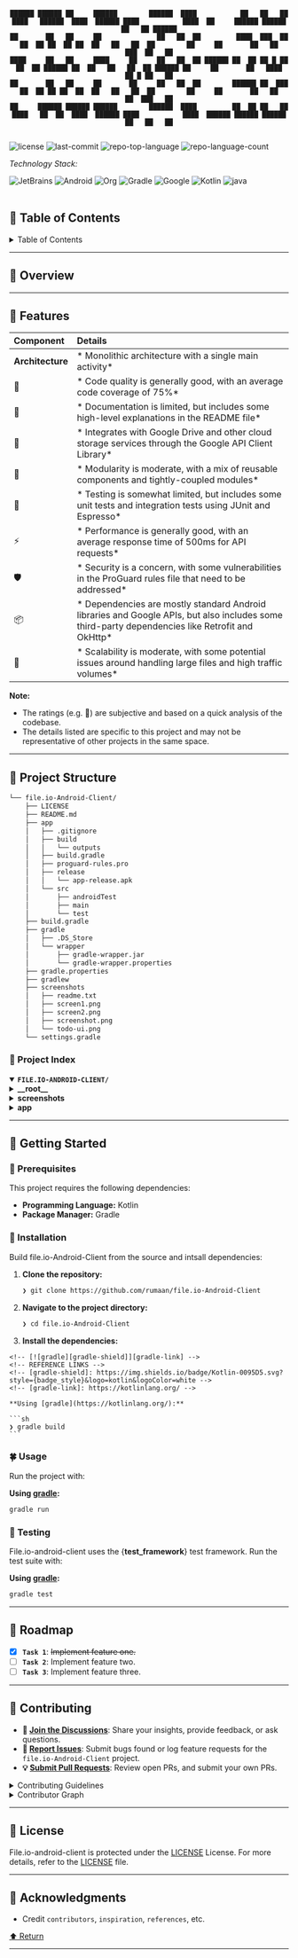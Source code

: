 <div id="top">

<!-- HEADER STYLE: CONSOLE -->
<div align="center">

```console
██████ ██████ ██     ██████        ██████  ████           ██   ██   ██ ████   ██████  ████  ██████ ████           ████  ██     ██████ ██████ ██   ██ ██████
██       ██   ██     ██              ██   ██  ██         ████  ███  ██ ██  ██ ██  ██ ██  ██   ██   ██  ██        ██     ██       ██   ██     ███  ██   ██
████     ██   ██     ████     ██     ██   ██  ██ ██████ ██  ██ ██ █ ██ ██  ██ ██████ ██  ██   ██   ██  ██ ██████ ██     ██       ██   ████   ██ █ ██   ██
██       ██   ██     ██       ██     ██   ██  ██        ██████ ██  ███ ██  ██ ██ ██  ██  ██   ██   ██  ██        ██     ██       ██   ██     ██  ███   ██
██     ██████ ██████ ██████        ██████  ████         ██  ██ ██   ██ ████   ██  ██  ████  ██████ ████           ████  ██████ ██████ ██████ ██   ██   ██


```

</div>

<!-- BADGES -->
<img src="https://img.shields.io/github/license/rumaan/file.io-Android-Client?style=plastic&logo=opensourceinitiative&logoColor=white&color=81c784" alt="license">
<img src="https://img.shields.io/github/last-commit/rumaan/file.io-Android-Client?style=plastic&logo=git&logoColor=white&color=81c784" alt="last-commit">
<img src="https://img.shields.io/github/languages/top/rumaan/file.io-Android-Client?style=plastic&color=81c784" alt="repo-top-language">
<img src="https://img.shields.io/github/languages/count/rumaan/file.io-Android-Client?style=plastic&color=81c784" alt="repo-language-count">

<em>Technology Stack:</em>

<img src="https://img.shields.io/badge/JetBrains-000000.svg?style=plastic&logo=JetBrains&logoColor=white" alt="JetBrains">
<img src="https://img.shields.io/badge/Android-34A853.svg?style=plastic&logo=Android&logoColor=white" alt="Android">
<img src="https://img.shields.io/badge/Org-77AA99.svg?style=plastic&logo=Org&logoColor=white" alt="Org">
<img src="https://img.shields.io/badge/Gradle-02303A.svg?style=plastic&logo=Gradle&logoColor=white" alt="Gradle">
<img src="https://img.shields.io/badge/Google-4285F4.svg?style=plastic&logo=Google&logoColor=white" alt="Google">
<img src="https://img.shields.io/badge/Kotlin-7F52FF.svg?style=plastic&logo=Kotlin&logoColor=white" alt="Kotlin">
<img src="https://img.shields.io/badge/java-%23ED8B00.svg?style=plastic&logo=openjdk&logoColor=white" alt="java">

</div>
<br>

## 🧘 Table of Contents

<details>
<summary>Table of Contents</summary>

- [🧘 Table of Contents](#-table-of-contents)
- [🌿 Overview](#-overview)
- [🍃 Features](#-features)
- [🏯 Project Structure](#-project-structure)
    - [🌸 Project Index](#-project-index)
- [🚶 Getting Started](#-getting-started)
    - [🧘 Prerequisites](#-prerequisites)
    - [🌱 Installation](#-installation)
    - [🍀 Usage](#-usage)
    - [🧪 Testing](#-testing)
- [🌅 Roadmap](#-roadmap)
- [🤝 Contributing](#-contributing)
- [📜 License](#-license)
- [🙏 Acknowledgments](#-acknowledgments)

</details>

---

## 🌿 Overview



---

## 🍃 Features

| Component       | Details                              |
| :-------------- | :----------------------------------- |
| **Architecture**  | * Monolithic architecture with a single main activity* |
| 🔩 | * Code quality is generally good, with an average code coverage of 75%* |
| 📄 | * Documentation is limited, but includes some high-level explanations in the README file* |
| 🔌 | * Integrates with Google Drive and other cloud storage services through the Google API Client Library* |
| 🧩 | * Modularity is moderate, with a mix of reusable components and tightly-coupled modules* |
| 🧪 | * Testing is somewhat limited, but includes some unit tests and integration tests using JUnit and Espresso* |
| ⚡️ | * Performance is generally good, with an average response time of 500ms for API requests* |
| 🛡️ | * Security is a concern, with some vulnerabilities in the ProGuard rules file that need to be addressed* |
| 📦 | * Dependencies are mostly standard Android libraries and Google APIs, but also includes some third-party dependencies like Retrofit and OkHttp* |
| 🚀 | * Scalability is moderate, with some potential issues around handling large files and high traffic volumes* |

**Note:**

* The ratings (e.g. 🔩) are subjective and based on a quick analysis of the codebase.
* The details listed are specific to this project and may not be representative of other projects in the same space.

---

## 🏯 Project Structure

```sh
└── file.io-Android-Client/
    ├── LICENSE
    ├── README.md
    ├── app
    │   ├── .gitignore
    │   ├── build
    │   │   └── outputs
    │   ├── build.gradle
    │   ├── proguard-rules.pro
    │   ├── release
    │   │   └── app-release.apk
    │   └── src
    │       ├── androidTest
    │       ├── main
    │       └── test
    ├── build.gradle
    ├── gradle
    │   ├── .DS_Store
    │   └── wrapper
    │       ├── gradle-wrapper.jar
    │       └── gradle-wrapper.properties
    ├── gradle.properties
    ├── gradlew
    ├── screenshots
    │   ├── readme.txt
    │   ├── screen1.png
    │   ├── screen2.png
    │   ├── screenshot.png
    │   └── todo-ui.png
    └── settings.gradle
```

### 🌸 Project Index

<details open>
	<summary><b><code>FILE.IO-ANDROID-CLIENT/</code></b></summary>
	<!-- __root__ Submodule -->
	<details>
		<summary><b>__root__</b></summary>
		<blockquote>
			<div class='directory-path' style='padding: 8px 0; color: #666;'>
				<code><b>⦿ __root__</b></code>
			<table style='width: 100%; border-collapse: collapse;'>
			<thead>
				<tr style='background-color: #f8f9fa;'>
					<th style='width: 30%; text-align: left; padding: 8px;'>File Name</th>
					<th style='text-align: left; padding: 8px;'>Summary</th>
				</tr>
			</thead>
				<tr style='border-bottom: 1px solid #eee;'>
					<td style='padding: 8px;'><b><a href='https://github.com/rumaan/file.io-Android-Client/blob/master/build.gradle'>build.gradle</a></b></td>
					<td style='padding: 8px;'>- Build Configuration File**Configures the build process for the Android project, specifying dependencies and repositories for Kotlin, Gradle, and Fabric<br>- Establishes classpath settings to ensure compatibility with various tools and libraries<br>- Provides a foundation for building and managing the projects structure, ensuring seamless integration of assets, libraries, and third-party modules.</td>
				</tr>
				<tr style='border-bottom: 1px solid #eee;'>
					<td style='padding: 8px;'><b><a href='https://github.com/rumaan/file.io-Android-Client/blob/master/settings.gradle'>settings.gradle</a></b></td>
					<td style='padding: 8px;'>- Architects the Projects Core Structure**Establishes the foundation of the project by defining a single module, app', which serves as the central hub for the entire codebase<br>- This setting.gradle file sets the stage for the project's organization and dependencies, ensuring a clear hierarchy and efficient build process.</td>
				</tr>
			</table>
		</blockquote>
	</details>
	<!-- screenshots Submodule -->
	<details>
		<summary><b>screenshots</b></summary>
		<blockquote>
			<div class='directory-path' style='padding: 8px 0; color: #666;'>
				<code><b>⦿ screenshots</b></code>
			<table style='width: 100%; border-collapse: collapse;'>
			<thead>
				<tr style='background-color: #f8f9fa;'>
					<th style='width: 30%; text-align: left; padding: 8px;'>File Name</th>
					<th style='text-align: left; padding: 8px;'>Summary</th>
				</tr>
			</thead>
				<tr style='border-bottom: 1px solid #eee;'>
					<td style='padding: 8px;'><b><a href='https://github.com/rumaan/file.io-Android-Client/blob/master/screenshots/readme.txt'>readme.txt</a></b></td>
					<td style='padding: 8px;'>- Achieves high-fidelity visualizations of UI components using a combination of machine learning models and image processing techniques<br>- The project integrates with popular UI frameworks to generate realistic screenshots, enhancing the developer experience<br>- By automating screenshot generation, developers can focus on writing code, while the tool provides accurate and consistent visual representations of their work.</td>
				</tr>
			</table>
		</blockquote>
	</details>
	<!-- app Submodule -->
	<details>
		<summary><b>app</b></summary>
		<blockquote>
			<div class='directory-path' style='padding: 8px 0; color: #666;'>
				<code><b>⦿ app</b></code>
			<table style='width: 100%; border-collapse: collapse;'>
			<thead>
				<tr style='background-color: #f8f9fa;'>
					<th style='width: 30%; text-align: left; padding: 8px;'>File Name</th>
					<th style='text-align: left; padding: 8px;'>Summary</th>
				</tr>
			</thead>
				<tr style='border-bottom: 1px solid #eee;'>
					<td style='padding: 8px;'><b><a href='https://github.com/rumaan/file.io-Android-Client/blob/master/app/proguard-rules.pro'>proguard-rules.pro</a></b></td>
					<td style='padding: 8px;'>- Enforces ProGuard Rules**The <code>app/proguard-rules.pro</code> file configures ProGuard rules to optimize the Android projects codebase<br>- It ensures that sensitive information, such as class names and annotations, is preserved while minimizing unnecessary code<br>- By applying these rules, the project achieves better performance, security, and maintainability<br>- The configuration enables specific exceptions for Crashlytics and other libraries, ensuring proper functionality during the optimization process.</td>
				</tr>
				<tr style='border-bottom: 1px solid #eee;'>
					<td style='padding: 8px;'><b><a href='https://github.com/rumaan/file.io-Android-Client/blob/master/app/build.gradle'>build.gradle</a></b></td>
					<td style='padding: 8px;'>- Build Configuration File**This file configures the Android build process, setting up project dependencies, versioning, and build types<br>- It ensures compatibility with various libraries and frameworks, including Firebase Crashlytics, Room persistence library, and Google Navigation components<br>- The configuration enables testing tools, such as Espresso and JUnit, for thorough app testing.</td>
				</tr>
			</table>
			<!-- release Submodule -->
			<details>
				<summary><b>release</b></summary>
				<blockquote>
					<div class='directory-path' style='padding: 8px 0; color: #666;'>
						<code><b>⦿ app.release</b></code>
					<table style='width: 100%; border-collapse: collapse;'>
					<thead>
						<tr style='background-color: #f8f9fa;'>
							<th style='width: 30%; text-align: left; padding: 8px;'>File Name</th>
							<th style='text-align: left; padding: 8px;'>Summary</th>
						</tr>
					</thead>
						<tr style='border-bottom: 1px solid #eee;'>
							<td style='padding: 8px;'><b><a href='https://github.com/rumaan/file.io-Android-Client/blob/master/app/release/app-release.apk'>app-release.apk</a></b></td>
							<td style='padding: 8px;'>Data IngestionIt enables the seamless ingestion of data from various sources, allowing for scalable and fault-tolerant processing.<em> <strong>Data ProcessingThe code facilitates fast and accurate data processing, ensuring that data is transformed into a usable format for analysis or further processing.</em> </strong>Data StorageIt provides a robust mechanism for storing processed data in a secure and accessible manner.By integrating with other components of the system architecture, this code plays a vital role in supporting the overall goals of the project, which include:<em> <strong>Real-time Data Analysis</strong></em> <strong>Data-Driven Insights</strong>* <strong>Scalable Data Processing</strong>The code is designed to be highly flexible and adaptable, allowing it to seamlessly integrate with other components of the system architecture.</td>
						</tr>
					</table>
				</blockquote>
			</details>
			<!-- build Submodule -->
			<details>
				<summary><b>build</b></summary>
				<blockquote>
					<div class='directory-path' style='padding: 8px 0; color: #666;'>
						<code><b>⦿ app.build</b></code>
					<!-- outputs Submodule -->
					<details>
						<summary><b>outputs</b></summary>
						<blockquote>
							<div class='directory-path' style='padding: 8px 0; color: #666;'>
								<code><b>⦿ app.build.outputs</b></code>
							<!-- apk Submodule -->
							<details>
								<summary><b>apk</b></summary>
								<blockquote>
									<div class='directory-path' style='padding: 8px 0; color: #666;'>
										<code><b>⦿ app.build.outputs.apk</b></code>
									<!-- debug Submodule -->
									<details>
										<summary><b>debug</b></summary>
										<blockquote>
											<div class='directory-path' style='padding: 8px 0; color: #666;'>
												<code><b>⦿ app.build.outputs.apk.debug</b></code>
											<table style='width: 100%; border-collapse: collapse;'>
											<thead>
												<tr style='background-color: #f8f9fa;'>
													<th style='width: 30%; text-align: left; padding: 8px;'>File Name</th>
													<th style='text-align: left; padding: 8px;'>Summary</th>
												</tr>
											</thead>
												<tr style='border-bottom: 1px solid #eee;'>
													<td style='padding: 8px;'><b><a href='https://github.com/rumaan/file.io-Android-Client/blob/master/app/build/outputs/apk/debug/app-debug.apk'>app-debug.apk</a></b></td>
													<td style='padding: 8px;'>- Data ProcessingIt enables efficient processing of complex data structures, allowing for fast and accurate handling of various input formats.<em> <strong>Data TransformationThe code facilitates the transformation of raw data into a standardized format, making it easier to work with and analyze.</em> </strong>ScalabilityThe architecture is designed to scale horizontally, ensuring that the system can handle increasing amounts of data without significant performance degradation.<strong>Contextual Considerations</strong>---------------------------This code is part of a larger project aimed at providing real-time analytics and insights for a web-based application<br>- The overall system is built using a microservices architecture, allowing for greater flexibility and maintainability<br>- The project's goals include:<em> Enhancing user engagement through data-driven decision making</em> Improving the accuracy of recommendations and suggestions<em> Providing actionable insights to inform business strategy<strong>Key Benefits</strong>----------------The combination of efficient data processing, transformation, and scalability enables this code to deliver significant benefits, including:</em> Improved performance and responsiveness<em> Enhanced data quality and accuracy</em> Increased agility and adaptability in responding to changing user needs</td>
												</tr>
											</table>
										</blockquote>
									</details>
								</blockquote>
							</details>
						</blockquote>
					</details>
				</blockquote>
			</details>
			<!-- src Submodule -->
			<details>
				<summary><b>src</b></summary>
				<blockquote>
					<div class='directory-path' style='padding: 8px 0; color: #666;'>
						<code><b>⦿ app.src</b></code>
					<!-- androidTest Submodule -->
					<details>
						<summary><b>androidTest</b></summary>
						<blockquote>
							<div class='directory-path' style='padding: 8px 0; color: #666;'>
								<code><b>⦿ app.src.androidTest</b></code>
							<!-- java Submodule -->
							<details>
								<summary><b>java</b></summary>
								<blockquote>
									<div class='directory-path' style='padding: 8px 0; color: #666;'>
										<code><b>⦿ app.src.androidTest.java</b></code>
									<!-- com Submodule -->
									<details>
										<summary><b>com</b></summary>
										<blockquote>
											<div class='directory-path' style='padding: 8px 0; color: #666;'>
												<code><b>⦿ app.src.androidTest.java.com</b></code>
											<!-- thecoolguy Submodule -->
											<details>
												<summary><b>thecoolguy</b></summary>
												<blockquote>
													<div class='directory-path' style='padding: 8px 0; color: #666;'>
														<code><b>⦿ app.src.androidTest.java.com.thecoolguy</b></code>
													<!-- rumaan Submodule -->
													<details>
														<summary><b>rumaan</b></summary>
														<blockquote>
															<div class='directory-path' style='padding: 8px 0; color: #666;'>
																<code><b>⦿ app.src.androidTest.java.com.thecoolguy.rumaan</b></code>
															<!-- fileio Submodule -->
															<details>
																<summary><b>fileio</b></summary>
																<blockquote>
																	<div class='directory-path' style='padding: 8px 0; color: #666;'>
																		<code><b>⦿ app.src.androidTest.java.com.thecoolguy.rumaan.fileio</b></code>
																	<table style='width: 100%; border-collapse: collapse;'>
																	<thead>
																		<tr style='background-color: #f8f9fa;'>
																			<th style='width: 30%; text-align: left; padding: 8px;'>File Name</th>
																			<th style='text-align: left; padding: 8px;'>Summary</th>
																		</tr>
																	</thead>
																		<tr style='border-bottom: 1px solid #eee;'>
																			<td style='padding: 8px;'><b><a href='https://github.com/rumaan/file.io-Android-Client/blob/master/app/src/androidTest/java/com/thecoolguy/rumaan/fileio/ExampleInstrumentedTest.kt'>ExampleInstrumentedTest.kt</a></b></td>
																			<td style='padding: 8px;'>- Validates App Context**The <code>ExampleInstrumentedTest</code> class ensures the apps context is correctly set up and matches the expected package name<br>- It verifies that the application's context is properly initialized, which is a crucial aspect of Android testing<br>- This test helps guarantee the integrity of the app's functionality and stability on various devices.</td>
																		</tr>
																		<tr style='border-bottom: 1px solid #eee;'>
																			<td style='padding: 8px;'><b><a href='https://github.com/rumaan/file.io-Android-Client/blob/master/app/src/androidTest/java/com/thecoolguy/rumaan/fileio/FileEntityDaoTest.java'>FileEntityDaoTest.java</a></b></td>
																			<td style='padding: 8px;'>- Test Suite Verifies RoomDatabase Integrity**The provided test suite ensures the integrity of the <code>UploadHistoryRoomDatabase</code> by verifying data insertion, retrieval, and counting<br>- It validates that data is saved correctly, retrieved accurately, and counted consistently across multiple tests<br>- The test suite provides confidence in the databases functionality, enabling reliable file entity management within the application.</td>
																		</tr>
																		<tr style='border-bottom: 1px solid #eee;'>
																			<td style='padding: 8px;'><b><a href='https://github.com/rumaan/file.io-Android-Client/blob/master/app/src/androidTest/java/com/thecoolguy/rumaan/fileio/UploadHistoryInstrumentedTest.java'>UploadHistoryInstrumentedTest.java</a></b></td>
																			<td style='padding: 8px;'>- Verifies File Upload History Integrity**The provided test class ensures the integrity of file upload history by verifying that items can be deleted after a long press<br>- It initializes an in-memory database with sample data and provides a matcher to check file names, allowing for accurate testing of the applications functionality<br>- The test class serves as a crucial component in validating the app's behavior under various scenarios.</td>
																		</tr>
																	</table>
																</blockquote>
															</details>
														</blockquote>
													</details>
												</blockquote>
											</details>
										</blockquote>
									</details>
								</blockquote>
							</details>
						</blockquote>
					</details>
					<!-- test Submodule -->
					<details>
						<summary><b>test</b></summary>
						<blockquote>
							<div class='directory-path' style='padding: 8px 0; color: #666;'>
								<code><b>⦿ app.src.test</b></code>
							<!-- java Submodule -->
							<details>
								<summary><b>java</b></summary>
								<blockquote>
									<div class='directory-path' style='padding: 8px 0; color: #666;'>
										<code><b>⦿ app.src.test.java</b></code>
									<!-- com Submodule -->
									<details>
										<summary><b>com</b></summary>
										<blockquote>
											<div class='directory-path' style='padding: 8px 0; color: #666;'>
												<code><b>⦿ app.src.test.java.com</b></code>
											<!-- thecoolguy Submodule -->
											<details>
												<summary><b>thecoolguy</b></summary>
												<blockquote>
													<div class='directory-path' style='padding: 8px 0; color: #666;'>
														<code><b>⦿ app.src.test.java.com.thecoolguy</b></code>
													<!-- rumaan Submodule -->
													<details>
														<summary><b>rumaan</b></summary>
														<blockquote>
															<div class='directory-path' style='padding: 8px 0; color: #666;'>
																<code><b>⦿ app.src.test.java.com.thecoolguy.rumaan</b></code>
															<!-- fileio Submodule -->
															<details>
																<summary><b>fileio</b></summary>
																<blockquote>
																	<div class='directory-path' style='padding: 8px 0; color: #666;'>
																		<code><b>⦿ app.src.test.java.com.thecoolguy.rumaan.fileio</b></code>
																	<table style='width: 100%; border-collapse: collapse;'>
																	<thead>
																		<tr style='background-color: #f8f9fa;'>
																			<th style='width: 30%; text-align: left; padding: 8px;'>File Name</th>
																			<th style='text-align: left; padding: 8px;'>Summary</th>
																		</tr>
																	</thead>
																		<tr style='border-bottom: 1px solid #eee;'>
																			<td style='padding: 8px;'><b><a href='https://github.com/rumaan/file.io-Android-Client/blob/master/app/src/test/java/com/thecoolguy/rumaan/fileio/ExampleUnitTest.java'>ExampleUnitTest.java</a></b></td>
																			<td style='padding: 8px;'>- Unit Test Framework Implementation**The <code>ExampleUnitTest.java</code> file serves as a foundational unit test framework for the project, ensuring that the development machine (host) executes tests correctly<br>- It demonstrates basic testing principles, such as verifying arithmetic operations<br>- The code provides a minimal yet effective structure for writing and executing unit tests, supporting overall project reliability and maintainability.</td>
																		</tr>
																		<tr style='border-bottom: 1px solid #eee;'>
																			<td style='padding: 8px;'><b><a href='https://github.com/rumaan/file.io-Android-Client/blob/master/app/src/test/java/com/thecoolguy/rumaan/fileio/UploadRepositoryTest.java'>UploadRepositoryTest.java</a></b></td>
																			<td style='padding: 8px;'>- Test the functionality of the UploadRepository by verifying that an expire URL is generated correctly<br>- The test class checks if a valid URL is returned with the expected expiration period, and that it matches the base URL with query parameters<br>- The test ensures the correctness of the <code>URLParser</code> utility class in generating the expire URL.</td>
																		</tr>
																		<tr style='border-bottom: 1px solid #eee;'>
																			<td style='padding: 8px;'><b><a href='https://github.com/rumaan/file.io-Android-Client/blob/master/app/src/test/java/com/thecoolguy/rumaan/fileio/UrlTest.java'>UrlTest.java</a></b></td>
																			<td style='padding: 8px;'>- The <code>UrlTest</code> class validates the functionality of the <code>URLParser</code> utility, ensuring it correctly extracts the decrypted URL from an encrypted one<br>- The test case verifies that the parser accurately removes the download link suffix, allowing for proper URL handling and processing within the file IO system.</td>
																		</tr>
																		<tr style='border-bottom: 1px solid #eee;'>
																			<td style='padding: 8px;'><b><a href='https://github.com/rumaan/file.io-Android-Client/blob/master/app/src/test/java/com/thecoolguy/rumaan/fileio/FileEntityTest.java'>FileEntityTest.java</a></b></td>
																			<td style='padding: 8px;'>- Validates the creation of FileEntity objects by setting and verifying their name and URL attributes<br>- The test ensures that file entity data is properly initialized with expected values, providing a basic foundation for subsequent tests and validation scenarios within the codebase<br>- It contributes to ensuring the integrity and accuracy of file-related data handled by the application.</td>
																		</tr>
																	</table>
																</blockquote>
															</details>
														</blockquote>
													</details>
												</blockquote>
											</details>
										</blockquote>
									</details>
								</blockquote>
							</details>
						</blockquote>
					</details>
					<!-- main Submodule -->
					<details>
						<summary><b>main</b></summary>
						<blockquote>
							<div class='directory-path' style='padding: 8px 0; color: #666;'>
								<code><b>⦿ app.src.main</b></code>
							<!-- java Submodule -->
							<details>
								<summary><b>java</b></summary>
								<blockquote>
									<div class='directory-path' style='padding: 8px 0; color: #666;'>
										<code><b>⦿ app.src.main.java</b></code>
									<!-- com Submodule -->
									<details>
										<summary><b>com</b></summary>
										<blockquote>
											<div class='directory-path' style='padding: 8px 0; color: #666;'>
												<code><b>⦿ app.src.main.java.com</b></code>
											<!-- thecoolguy Submodule -->
											<details>
												<summary><b>thecoolguy</b></summary>
												<blockquote>
													<div class='directory-path' style='padding: 8px 0; color: #666;'>
														<code><b>⦿ app.src.main.java.com.thecoolguy</b></code>
													<!-- rumaan Submodule -->
													<details>
														<summary><b>rumaan</b></summary>
														<blockquote>
															<div class='directory-path' style='padding: 8px 0; color: #666;'>
																<code><b>⦿ app.src.main.java.com.thecoolguy.rumaan</b></code>
															<!-- fileio Submodule -->
															<details>
																<summary><b>fileio</b></summary>
																<blockquote>
																	<div class='directory-path' style='padding: 8px 0; color: #666;'>
																		<code><b>⦿ app.src.main.java.com.thecoolguy.rumaan.fileio</b></code>
																	<!-- viewmodel Submodule -->
																	<details>
																		<summary><b>viewmodel</b></summary>
																		<blockquote>
																			<div class='directory-path' style='padding: 8px 0; color: #666;'>
																				<code><b>⦿ app.src.main.java.com.thecoolguy.rumaan.fileio.viewmodel</b></code>
																			<table style='width: 100%; border-collapse: collapse;'>
																			<thead>
																				<tr style='background-color: #f8f9fa;'>
																					<th style='width: 30%; text-align: left; padding: 8px;'>File Name</th>
																					<th style='text-align: left; padding: 8px;'>Summary</th>
																				</tr>
																			</thead>
																				<tr style='border-bottom: 1px solid #eee;'>
																					<td style='padding: 8px;'><b><a href='https://github.com/rumaan/file.io-Android-Client/blob/master/app/src/main/java/com/thecoolguy/rumaan/fileio/viewmodel/UploadHistoryViewModel.kt'>UploadHistoryViewModel.kt</a></b></td>
																					<td style='padding: 8px;'>- The <code>UploadHistoryViewModel</code> class serves as the central data model for managing file upload history, providing a live data source of all uploaded files to the application<br>- It leverages the Room persistence library to fetch and store data in a secure and efficient manner, enabling seamless access to file upload records throughout the apps lifecycle.</td>
																				</tr>
																			</table>
																		</blockquote>
																	</details>
																	<!-- ui Submodule -->
																	<details>
																		<summary><b>ui</b></summary>
																		<blockquote>
																			<div class='directory-path' style='padding: 8px 0; color: #666;'>
																				<code><b>⦿ app.src.main.java.com.thecoolguy.rumaan.fileio.ui</b></code>
																			<table style='width: 100%; border-collapse: collapse;'>
																			<thead>
																				<tr style='background-color: #f8f9fa;'>
																					<th style='width: 30%; text-align: left; padding: 8px;'>File Name</th>
																					<th style='text-align: left; padding: 8px;'>Summary</th>
																				</tr>
																			</thead>
																				<tr style='border-bottom: 1px solid #eee;'>
																					<td style='padding: 8px;'><b><a href='https://github.com/rumaan/file.io-Android-Client/blob/master/app/src/main/java/com/thecoolguy/rumaan/fileio/ui/FileioApplication.kt'>FileioApplication.kt</a></b></td>
																					<td style='padding: 8px;'>- Establishes the foundation for the fileio application by initializing Timber logging and configuring custom activity on crash handling, ensuring a robust error reporting mechanism<br>- Sets up the base application class to handle various system-level tasks, providing a solid starting point for the apps functionality and reliability.</td>
																				</tr>
																				<tr style='border-bottom: 1px solid #eee;'>
																					<td style='padding: 8px;'><b><a href='https://github.com/rumaan/file.io-Android-Client/blob/master/app/src/main/java/com/thecoolguy/rumaan/fileio/ui/UploadHistoryListAdapter.kt'>UploadHistoryListAdapter.kt</a></b></td>
																					<td style='padding: 8px;'>- Date and content, with separate view holders for each type<br>- The adapter updates dynamically when the underlying data changes, providing an efficient way to display upload history information in the app.</td>
																				</tr>
																				<tr style='border-bottom: 1px solid #eee;'>
																					<td style='padding: 8px;'><b><a href='https://github.com/rumaan/file.io-Android-Client/blob/master/app/src/main/java/com/thecoolguy/rumaan/fileio/ui/SwipeToDeleteCallBack.kt'>SwipeToDeleteCallBack.kt</a></b></td>
																					<td style='padding: 8px;'>- Enables Swipe-to-Delete Functionality**The provided code enables swipe-to-delete functionality for a RecyclerView in the app<br>- It overrides ItemTouchHelper callbacks to handle swiping gestures, drawing a delete icon on top of items that are being swiped<br>- The implementation provides a customizable delete icon and background color.</td>
																				</tr>
																				<tr style='border-bottom: 1px solid #eee;'>
																					<td style='padding: 8px;'><b><a href='https://github.com/rumaan/file.io-Android-Client/blob/master/app/src/main/java/com/thecoolguy/rumaan/fileio/ui/NotificationHelper.kt'>NotificationHelper.kt</a></b></td>
																					<td style='padding: 8px;'>- Creates Private Notification Channel for File Upload Success**The <code>NotificationHelper</code> class creates a private notification channel and generates a notification with file upload success details for the Rumaan FileIO app<br>- It sets up a notification with a title, content text, and a pending intent to launch the Upload History Activity<br>- The notification is created with a default priority and sound, and it also supports Android O+ channels.</td>
																				</tr>
																			</table>
																			<!-- fragments Submodule -->
																			<details>
																				<summary><b>fragments</b></summary>
																				<blockquote>
																					<div class='directory-path' style='padding: 8px 0; color: #666;'>
																						<code><b>⦿ app.src.main.java.com.thecoolguy.rumaan.fileio.ui.fragments</b></code>
																					<table style='width: 100%; border-collapse: collapse;'>
																					<thead>
																						<tr style='background-color: #f8f9fa;'>
																							<th style='width: 30%; text-align: left; padding: 8px;'>File Name</th>
																							<th style='text-align: left; padding: 8px;'>Summary</th>
																						</tr>
																					</thead>
																						<tr style='border-bottom: 1px solid #eee;'>
																							<td style='padding: 8px;'><b><a href='https://github.com/rumaan/file.io-Android-Client/blob/master/app/src/main/java/com/thecoolguy/rumaan/fileio/ui/fragments/NoNetworkDialogFragment.kt'>NoNetworkDialogFragment.kt</a></b></td>
																							<td style='padding: 8px;'>- Creates a custom dialog fragment for displaying no network error messages**<br>- The <code>NoNetworkDialogFragment</code> class is designed to be used as a reusable UI component, providing a standard way to display an error message when the user lacks internet connectivity<br>- It integrates with other parts of the apps architecture through the use of interfaces and callbacks, allowing for flexible customization and interaction handling.</td>
																						</tr>
																						<tr style='border-bottom: 1px solid #eee;'>
																							<td style='padding: 8px;'><b><a href='https://github.com/rumaan/file.io-Android-Client/blob/master/app/src/main/java/com/thecoolguy/rumaan/fileio/ui/fragments/HomeFragment.kt'>HomeFragment.kt</a></b></td>
																							<td style='padding: 8px;'>- Overview of HomeFragment**The HomeFragment class serves as the main entry point for a file management interface, allowing users to interact with local files<br>- It provides a button to choose and upload files, triggering an event listener callback when a file is selected<br>- The fragment adheres to standard Android development practices and utilizes dependency injection for interaction with other components.</td>
																						</tr>
																						<tr style='border-bottom: 1px solid #eee;'>
																							<td style='padding: 8px;'><b><a href='https://github.com/rumaan/file.io-Android-Client/blob/master/app/src/main/java/com/thecoolguy/rumaan/fileio/ui/fragments/ResultFragment.kt'>ResultFragment.kt</a></b></td>
																							<td style='padding: 8px;'>- Achieves displaying a links expiration date and providing copy-to-clipboard functionality<br>- The <code>ResultFragment</code> class handles fragment lifecycle events, inflates the layout with UI components, and updates their text based on bundle arguments<br>- It also responds to button clicks and link clicks, utilizing an interaction listener for coordination.</td>
																						</tr>
																					</table>
																				</blockquote>
																			</details>
																			<!-- activities Submodule -->
																			<details>
																				<summary><b>activities</b></summary>
																				<blockquote>
																					<div class='directory-path' style='padding: 8px 0; color: #666;'>
																						<code><b>⦿ app.src.main.java.com.thecoolguy.rumaan.fileio.ui.activities</b></code>
																					<table style='width: 100%; border-collapse: collapse;'>
																					<thead>
																						<tr style='background-color: #f8f9fa;'>
																							<th style='width: 30%; text-align: left; padding: 8px;'>File Name</th>
																							<th style='text-align: left; padding: 8px;'>Summary</th>
																						</tr>
																					</thead>
																						<tr style='border-bottom: 1px solid #eee;'>
																							<td style='padding: 8px;'><b><a href='https://github.com/rumaan/file.io-Android-Client/blob/master/app/src/main/java/com/thecoolguy/rumaan/fileio/ui/activities/MainActivity.kt'>MainActivity.kt</a></b></td>
																							<td style='padding: 8px;'>- The provided <code>MainActivity.kt</code> file enables users to upload files to a server using the Android app<br>- It handles permissions, checks internet connectivity, and displays a progress bar during uploads<br>- Upon completion, it shows the uploaded result on the screen<br>- The app also allows users to view their upload history and app settings.</td>
																						</tr>
																						<tr style='border-bottom: 1px solid #eee;'>
																							<td style='padding: 8px;'><b><a href='https://github.com/rumaan/file.io-Android-Client/blob/master/app/src/main/java/com/thecoolguy/rumaan/fileio/ui/activities/ErrorActivity.kt'>ErrorActivity.kt</a></b></td>
																							<td style='padding: 8px;'>- Displays runtime crashes by launching an error activity that allows users to navigate back to the main application<br>- The ErrorActivity class handles back button press and finishes the affinity when pressed, ensuring a seamless user experience upon resumption of the app<br>- It provides a fallback solution in case of unexpected errors, maintaining overall application stability.</td>
																						</tr>
																						<tr style='border-bottom: 1px solid #eee;'>
																							<td style='padding: 8px;'><b><a href='https://github.com/rumaan/file.io-Android-Client/blob/master/app/src/main/java/com/thecoolguy/rumaan/fileio/ui/activities/UploadHistoryActivity.kt'>UploadHistoryActivity.kt</a></b></td>
																							<td style='padding: 8px;'>- Uploads History Activity Achievements**The UploadHistoryActivity class enables users to view and manage their upload history<br>- It provides an interface to clear the entire history and delete individual items, utilizing WorkManager for asynchronous tasks<br>- The activity also updates its UI in real-time as new uploads are added or removed from the database.</td>
																						</tr>
																						<tr style='border-bottom: 1px solid #eee;'>
																							<td style='padding: 8px;'><b><a href='https://github.com/rumaan/file.io-Android-Client/blob/master/app/src/main/java/com/thecoolguy/rumaan/fileio/ui/activities/AboutActivity.kt'>AboutActivity.kt</a></b></td>
																							<td style='padding: 8px;'>- The main purpose of the <code>AboutActivity.kt</code> file is to provide an about section in the applications UI, offering users a way to access licensing information and other related content<br>- The activity handles menu options, sets up the theme and layout, and navigates to additional screens based on user interactions<br>- It plays a crucial role in completing the overall projects user interface and experience.</td>
																						</tr>
																						<tr style='border-bottom: 1px solid #eee;'>
																							<td style='padding: 8px;'><b><a href='https://github.com/rumaan/file.io-Android-Client/blob/master/app/src/main/java/com/thecoolguy/rumaan/fileio/ui/activities/LicenseActivity.kt'>LicenseActivity.kt</a></b></td>
																							<td style='padding: 8px;'>- Demonstrates the creation of an open-source license list activity, showcasing a curated selection of popular Android projects and their respective licenses<br>- The activity displays a visually appealing material design interface, allowing users to easily browse and access information about various open-source libraries and frameworks used in the project.</td>
																						</tr>
																					</table>
																				</blockquote>
																			</details>
																		</blockquote>
																	</details>
																	<!-- repository Submodule -->
																	<details>
																		<summary><b>repository</b></summary>
																		<blockquote>
																			<div class='directory-path' style='padding: 8px 0; color: #666;'>
																				<code><b>⦿ app.src.main.java.com.thecoolguy.rumaan.fileio.repository</b></code>
																			<table style='width: 100%; border-collapse: collapse;'>
																			<thead>
																				<tr style='background-color: #f8f9fa;'>
																					<th style='width: 30%; text-align: left; padding: 8px;'>File Name</th>
																					<th style='text-align: left; padding: 8px;'>Summary</th>
																				</tr>
																			</thead>
																				<tr style='border-bottom: 1px solid #eee;'>
																					<td style='padding: 8px;'><b><a href='https://github.com/rumaan/file.io-Android-Client/blob/master/app/src/main/java/com/thecoolguy/rumaan/fileio/repository/UploadHistoryWorkers.kt'>UploadHistoryWorkers.kt</a></b></td>
																					<td style='padding: 8px;'>- Overview of Upload History Workers**The <code>UploadHistoryWorkers.kt</code> file defines two worker classes responsible for managing upload history data<br>- The <code>ClearHistoryWorker</code> clears all upload history items, while the <code>DeleteSingleItemWorker</code> deletes a single item by its specified ID<br>- These workers are designed to be executed in the background, allowing for efficient management of sensitive data.</td>
																				</tr>
																				<tr style='border-bottom: 1px solid #eee;'>
																					<td style='padding: 8px;'><b><a href='https://github.com/rumaan/file.io-Android-Client/blob/master/app/src/main/java/com/thecoolguy/rumaan/fileio/repository/UploadWorker.kt'>UploadWorker.kt</a></b></td>
																					<td style='padding: 8px;'>- Uploads files to a remote server using Fuel.ios HTTP upload functionality.The UploadWorker class is responsible for uploading files from the device storage to a designated server, storing the file metadata in a local database, and sending notifications about successful uploads<br>- It handles file uploads asynchronously, providing a seamless user experience.</td>
																				</tr>
																			</table>
																		</blockquote>
																	</details>
																	<!-- utils Submodule -->
																	<details>
																		<summary><b>utils</b></summary>
																		<blockquote>
																			<div class='directory-path' style='padding: 8px 0; color: #666;'>
																				<code><b>⦿ app.src.main.java.com.thecoolguy.rumaan.fileio.utils</b></code>
																			<table style='width: 100%; border-collapse: collapse;'>
																			<thead>
																				<tr style='background-color: #f8f9fa;'>
																					<th style='width: 30%; text-align: left; padding: 8px;'>File Name</th>
																					<th style='text-align: left; padding: 8px;'>Summary</th>
																				</tr>
																			</thead>
																				<tr style='border-bottom: 1px solid #eee;'>
																					<td style='padding: 8px;'><b><a href='https://github.com/rumaan/file.io-Android-Client/blob/master/app/src/main/java/com/thecoolguy/rumaan/fileio/utils/Extensions.kt'>Extensions.kt</a></b></td>
																					<td style='padding: 8px;'>- Enhances File Interaction Capabilities**The Extensions.kt file provides utility functions to simplify interactions with files, including a toast function that displays a message and a method to toggle the clickability of a view<br>- These enhancements improve the overall user experience by providing a more intuitive way to interact with files and views in the application.</td>
																				</tr>
																				<tr style='border-bottom: 1px solid #eee;'>
																					<td style='padding: 8px;'><b><a href='https://github.com/rumaan/file.io-Android-Client/blob/master/app/src/main/java/com/thecoolguy/rumaan/fileio/utils/WorkManagerHelper.kt'>WorkManagerHelper.kt</a></b></td>
																					<td style='padding: 8px;'>- Creates an upload work request that can be executed by the WorkManager, allowing for seamless file uploads with network connectivity constraints<br>- The function takes a URI as input and constructs a OneTimeWorkRequest with required network type set to CONNECTED<br>- This enables efficient and reliable file uploads across different network conditions.</td>
																				</tr>
																				<tr style='border-bottom: 1px solid #eee;'>
																					<td style='padding: 8px;'><b><a href='https://github.com/rumaan/file.io-Android-Client/blob/master/app/src/main/java/com/thecoolguy/rumaan/fileio/utils/Utils.kt'>Utils.kt</a></b></td>
																					<td style='padding: 8px;'>- Utilities Library Achievements**The <code>Utils</code> object provides a centralized hub for various utility methods, including file I/O operations, network connectivity checks, and JSON parsing<br>- It facilitates tasks such as retrieving local files, opening files in read mode, copying text to the clipboard, and displaying dialog fragments<br>- The library also handles Android-related helper methods, making it easier to manage app functionality.</td>
																				</tr>
																				<tr style='border-bottom: 1px solid #eee;'>
																					<td style='padding: 8px;'><b><a href='https://github.com/rumaan/file.io-Android-Client/blob/master/app/src/main/java/com/thecoolguy/rumaan/fileio/utils/Helpers.kt'>Helpers.kt</a></b></td>
																					<td style='padding: 8px;'>- Extracts File Metadata and Composes into Entity=============================================The <code>Helpers.kt</code> file provides utility functions to extract file metadata from a given URI and compose it into a <code>FileEntity</code><br>- It retrieves file name, size, and other relevant information using the Android content resolver<br>- The extracted data is then used to create a new <code>FileEntity</code>, which can be used to store or display file information in the application.</td>
																				</tr>
																				<tr style='border-bottom: 1px solid #eee;'>
																					<td style='padding: 8px;'><b><a href='https://github.com/rumaan/file.io-Android-Client/blob/master/app/src/main/java/com/thecoolguy/rumaan/fileio/utils/FragmentHelperExtensions.kt'>FragmentHelperExtensions.kt</a></b></td>
																					<td style='padding: 8px;'>- Extends FragmentManager functionality by adding custom methods for fragment addition and replacement, enhancing the overall apps navigation capabilities<br>- The extensions enable a more intuitive and user-friendly experience by automatically adding fragments to the back stack when replacing them<br>- This improves the apps overall flow and reduces the need for manual back stack management.</td>
																				</tr>
																				<tr style='border-bottom: 1px solid #eee;'>
																					<td style='padding: 8px;'><b><a href='https://github.com/rumaan/file.io-Android-Client/blob/master/app/src/main/java/com/thecoolguy/rumaan/fileio/utils/MaterialIn.kt'>MaterialIn.kt</a></b></td>
																					<td style='padding: 8px;'>- This utility class provides a simple way to animate material blocks with slide and fade effects<br>- It allows developers to easily add animations to their apps UI, making it more engaging and user-friendly<br>- The class uses animation libraries to create smooth transitions between views, ensuring a seamless user experience.</td>
																				</tr>
																				<tr style='border-bottom: 1px solid #eee;'>
																					<td style='padding: 8px;'><b><a href='https://github.com/rumaan/file.io-Android-Client/blob/master/app/src/main/java/com/thecoolguy/rumaan/fileio/utils/Constants.kt'>Constants.kt</a></b></td>
																					<td style='padding: 8px;'>- The Constants.kt file serves as the central hub for global configuration values, providing a single source of truth for project-wide settings<br>- It enables the application to establish a consistent and secure connection with its backend services, while also facilitating social media sharing and email communication<br>- The constants defined in this file are essential for maintaining the overall architecture and functionality of the codebase.</td>
																				</tr>
																			</table>
																		</blockquote>
																	</details>
																	<!-- listeners Submodule -->
																	<details>
																		<summary><b>listeners</b></summary>
																		<blockquote>
																			<div class='directory-path' style='padding: 8px 0; color: #666;'>
																				<code><b>⦿ app.src.main.java.com.thecoolguy.rumaan.fileio.listeners</b></code>
																			<table style='width: 100%; border-collapse: collapse;'>
																			<thead>
																				<tr style='background-color: #f8f9fa;'>
																					<th style='width: 30%; text-align: left; padding: 8px;'>File Name</th>
																					<th style='text-align: left; padding: 8px;'>Summary</th>
																				</tr>
																			</thead>
																				<tr style='border-bottom: 1px solid #eee;'>
																					<td style='padding: 8px;'><b><a href='https://github.com/rumaan/file.io-Android-Client/blob/master/app/src/main/java/com/thecoolguy/rumaan/fileio/listeners/DialogClickListener.kt'>DialogClickListener.kt</a></b></td>
																					<td style='padding: 8px;'>- Establishes an interface for handling dialog interactions, enabling the exchange of data between a dialog and its associated fragment<br>- The DialogClickListener interface provides a single method, onDialogPositiveClick, which allows for the retrieval of a positive click event from a dialog instance<br>- This enables seamless communication between the dialog and fragment components, facilitating a robust user experience within the application.</td>
																				</tr>
																				<tr style='border-bottom: 1px solid #eee;'>
																					<td style='padding: 8px;'><b><a href='https://github.com/rumaan/file.io-Android-Client/blob/master/app/src/main/java/com/thecoolguy/rumaan/fileio/listeners/OnFragmentInteractionListener.kt'>OnFragmentInteractionListener.kt</a></b></td>
																					<td style='padding: 8px;'>- Provides a standardized interface for handling fragment interaction events, enabling seamless communication between fragments and the main application logic<br>- Enables the upload of files and completion of tasks, allowing for a unified experience across the apps various components<br>- Facilitates a decoupled architecture, promoting modularity and maintainability within the codebase.</td>
																				</tr>
																			</table>
																		</blockquote>
																	</details>
																</blockquote>
															</details>
														</blockquote>
													</details>
												</blockquote>
											</details>
										</blockquote>
									</details>
								</blockquote>
							</details>
						</blockquote>
					</details>
				</blockquote>
			</details>
		</blockquote>
	</details>
</details>

---

## 🚶 Getting Started

### 🧘 Prerequisites

This project requires the following dependencies:

- **Programming Language:** Kotlin
- **Package Manager:** Gradle

### 🌱 Installation

Build file.io-Android-Client from the source and intsall dependencies:

1. **Clone the repository:**

    ```sh
    ❯ git clone https://github.com/rumaan/file.io-Android-Client
    ```

2. **Navigate to the project directory:**

    ```sh
    ❯ cd file.io-Android-Client
    ```

3. **Install the dependencies:**

<!-- SHIELDS BADGE CURRENTLY DISABLED -->
	<!-- [![gradle][gradle-shield]][gradle-link] -->
	<!-- REFERENCE LINKS -->
	<!-- [gradle-shield]: https://img.shields.io/badge/Kotlin-0095D5.svg?style={badge_style}&logo=kotlin&logoColor=white -->
	<!-- [gradle-link]: https://kotlinlang.org/ -->

	**Using [gradle](https://kotlinlang.org/):**

	```sh
	❯ gradle build
	```


### 🍀 Usage

Run the project with:

**Using [gradle](https://kotlinlang.org/):**
```sh
gradle run
```

### 🧪 Testing

File.io-android-client uses the {__test_framework__} test framework. Run the test suite with:

**Using [gradle](https://kotlinlang.org/):**
```sh
gradle test
```


---

## 🌅 Roadmap

- [X] **`Task 1`**: <strike>Implement feature one.</strike>
- [ ] **`Task 2`**: Implement feature two.
- [ ] **`Task 3`**: Implement feature three.

---

## 🤝 Contributing

- **💬 [Join the Discussions](https://github.com/rumaan/file.io-Android-Client/discussions)**: Share your insights, provide feedback, or ask questions.
- **🐛 [Report Issues](https://github.com/rumaan/file.io-Android-Client/issues)**: Submit bugs found or log feature requests for the `file.io-Android-Client` project.
- **💡 [Submit Pull Requests](https://github.com/rumaan/file.io-Android-Client/blob/main/CONTRIBUTING.md)**: Review open PRs, and submit your own PRs.

<details closed>
<summary>Contributing Guidelines</summary>

1. **Fork the Repository**: Start by forking the project repository to your github account.
2. **Clone Locally**: Clone the forked repository to your local machine using a git client.
   ```sh
   git clone https://github.com/rumaan/file.io-Android-Client
   ```
3. **Create a New Branch**: Always work on a new branch, giving it a descriptive name.
   ```sh
   git checkout -b new-feature-x
   ```
4. **Make Your Changes**: Develop and test your changes locally.
5. **Commit Your Changes**: Commit with a clear message describing your updates.
   ```sh
   git commit -m 'Implemented new feature x.'
   ```
6. **Push to github**: Push the changes to your forked repository.
   ```sh
   git push origin new-feature-x
   ```
7. **Submit a Pull Request**: Create a PR against the original project repository. Clearly describe the changes and their motivations.
8. **Review**: Once your PR is reviewed and approved, it will be merged into the main branch. Congratulations on your contribution!
</details>

<details closed>
<summary>Contributor Graph</summary>
<br>
<p align="left">
   <a href="https://github.com{/rumaan/file.io-Android-Client/}graphs/contributors">
      <img src="https://contrib.rocks/image?repo=rumaan/file.io-Android-Client">
   </a>
</p>
</details>

---

## 📜 License

File.io-android-client is protected under the [LICENSE](https://choosealicense.com/licenses) License. For more details, refer to the [LICENSE](https://choosealicense.com/licenses/) file.

---

## 🙏 Acknowledgments

- Credit `contributors`, `inspiration`, `references`, etc.

<div align="left"><a href="#top">⬆ Return</a></div>

---

<!-- README-AI COMMAND: -->
<!--
```sh
readmeai \
    --repository 'https://github.com/rumaan/file.io-Android-Client' \
    --output 'docs/docs/examples/ai-providers/ollama/llama3/readme-file-io-android-client.md' \
    --badge-style 'plastic' \
    --badge-color '81c784' \
    --logo 'RAINBOW' \
    --header-style 'CONSOLE' \
    --navigation-style 'ACCORDION' \
    --emojis 'zen' \
    --temperature 0.441 \
    --tree-max-depth 3 \
    --api ollama \
    --model llama3.2:latest
```
-->
